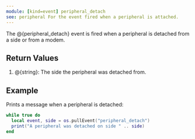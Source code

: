 ```yaml
---
module: [kind=event] peripheral_detach
see: peripheral For the event fired when a peripheral is attached.
---
```


The @{peripheral_detach} event is fired when a peripheral is detached from a side or from a modem.

## Return Values
1. @{string}: The side the peripheral was detached from.

## Example
Prints a message when a peripheral is detached:
```lua
while true do
  local event, side = os.pullEvent("peripheral_detach")
  print("A peripheral was detached on side " .. side)
end
```
